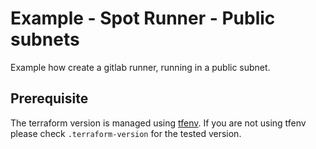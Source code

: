 # Example - Spot Runner - Public subnets

Example how create a gitlab runner, running in a public subnet.

## Prerequisite
The terraform version is managed using [tfenv](https://github.com/Zordrak/tfenv). If you are not using tfenv please check `.terraform-version` for the tested version.
